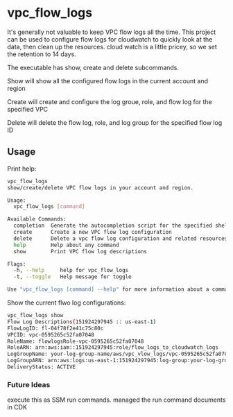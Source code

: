 # vpc_flow_logs

It's generally not valuable to keep VPC flow logs all the time. This project
can be used to configure flow logs for cloudwatch to quickly  look at the data,
then clean up the resources.  cloud watch is a little pricey, so we set the
retention to 14 days.  

The executable has show, create and delete subcommands. 

Show will show all  the configured flow logs in the current account and region

Create will create and configure  the log groue, role, and flow log for the
specified VPC

Delete will delete the flow log, role, and log group for the specified flow log
ID


## Usage


Print help:

```bash
vpc_flow_logs
show/create/delete VPC flow logs in your account and region.

Usage:
  vpc_flow_logs [command]

Available Commands:
  completion  Generate the autocompletion script for the specified shell
  create      Create a new VPC flow log configuration
  delete      Delete a vpc flow log configuration and related resources
  help        Help about any command
  show        Print VPC flow log descriptions

Flags:
  -h, --help     help for vpc_flow_logs
  -t, --toggle   Help message for toggle

Use "vpc_flow_logs [command] --help" for more information about a command.

```


Show the current flwo log configurations:

```bash
vpc_flow_logs show
Flow Log Descriptions(151924297945 :: us-east-1)
FlowLogID: fl-04f78f2e41c75c80c
VPCID: vpc-0595265c52fa07048
RoleName: flowlogsRole-vpc-0595265c52fa07048
RoleARN: arn:aws:iam::151924297945:role/flow_logs_to_cloudwatch_logs
LogGroupName: your-log-group-name/aws/vpc_vlow_logs/vpc-0595265c52fa07048
LogGroupARN: arn:aws:logs:us-east-1:151924297945:log-group:your-log-group-name/aws/vpc_vlow_logs/vpc-0595265c52fa07048:*
DeliveryStatus: ACTIVE

```
### Future Ideas

execute this as SSM run commands. managed the run  command documents in CDK


